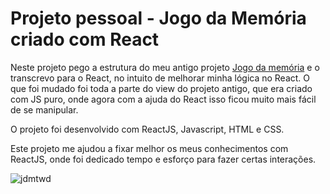 # Projeto pessoal - Jogo da Memória criado com React

Neste projeto pego a estrutura do meu antigo projeto [Jogo da memória](https://github.com/EduuBraga/JogoDaMemoria) e o transcrevo para o React, no intuito de melhorar minha lógica no React. O que foi mudado foi toda a parte do view do projeto antigo, que era criado com JS puro, onde agora com a ajuda do React isso ficou muito mais fácil de se manipular.

O projeto foi desenvolvido com ReactJS, Javascript, HTML e CSS.

Este projeto me ajudou a fixar melhor os meus conhecimentos com ReactJS, onde foi dedicado tempo e esforço para fazer certas interações.


![jdmtwd](https://user-images.githubusercontent.com/99041150/189487188-1943f8a2-0670-491f-9ebd-6e3d891f3bcf.jpg)


